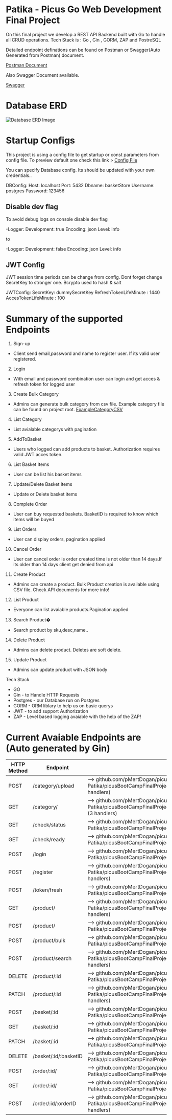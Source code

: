 # Patika - Picus Go Web Development Final Project

On this final project we develop a REST API Backend built with Go to handle all CRUD operations. Tech Stack is : Go , Gin , GORM, ZAP and PostreSQL

Detailed endpoint definations can be found on Postman or Swagger(Auto Generated from Postman) document.

[Postman Document](https://documenter.getpostman.com/view/11892665/UVyvvEFT)

Also Swagger Document available.

[Swagger](https://app.swaggerhub.com/apis/763/BasketApp/1.0.0)


# Database ERD 
![Database ERD Image](dbERD.png?raw=true "Title")


# Startup Configs

This project is using a config file to get startup or const parameters from config file. To preview default one check this link > [Config File](https://github.com/Picus-Security-Golang-Bootcamp/bitirme-projesi-pMertDogan/blob/main/pkg/config/config-local.yaml)

You can specify Database config. Its should be updated with your own credentials..

DBConfig:
  Host: localhost
  Port: 5432
  Dbname: basketStore
  Username: postgres
  Password: 123456
  
  ## Disable dev flag 
  
  To avoid debug logs on console disable dev flag
  
  -Logger:
  Development: true
  Encoding: json
  Level: info
  
  to 
  
  -Logger:
  Development: false
  Encoding: json
  Level: info

## JWT Config
JWT session time periods can be change from config. Dont forget change SecretKey to stronger one. Bcrypto used to hash & salt

JWTConfig:
  SecretKey: dummySecretKey
  RefreshTokenLifeMinute : 1440
  AccesTokenLifeMinute : 100


# Summary of the supported Endpoints

1. Sign-up
- Client send email,password and name to register user. If its valid user registered.
2. Login
- With email and password combination user can login and get acces & refresh token for logged user
3. Create Bulk Category
- Admins can generate bulk category from csv file. Example category file can be found on project root.
[ExampleCategoryCSV](https://github.com/Picus-Security-Golang-Bootcamp/bitirme-projesi-pMertDogan/blob/main/exampleCategory.csv)
4. List Category
- List avialable categorys with pagination
5. AddToBasket
- Users who logged can add products to basket. Authorization requires valid JWT acces token.
6. List Basket Items
- User can be list his basket items
7. Update/Delete Basket Items
- Update or Delete basket items
8. Complete Order
- User can buy requested baskets. BasketID is required to know which items will be buyed 
9. List Orders
- User can display orders, pagination applied
10. Cancel Order
- User can cancel order is order created time is not older than 14 days.If its older than 14 days client get denied from api
11. Create Product
- Admins can create a product. Bulk Product creation is available using CSV file. Check API documents for more info!
12. List Product
- Everyone can list avaiable products.Pagination applied
13. Search Product�
- Search product by sku,desc,name..
14. Delete Product
- Admins can delete product. Deletes are soft delete.
15. Update Product
- Admins can update product with JSON body

Tech Stack
- GO
- Gin - to Handle HTTP Requests
- Postgres - our Database run on Postgres
- GORM  - ORM liblary to help us on basic querys
- JWT   - to add support Authorization 
- ZAP   - Level based logging avaiable with the help of the ZAP!


# Current Avaiable Endpoints are (Auto generated by Gin)

|HTTP Method|Endpoint               |Detail                                                                                                                    |
|-----------|-----------------------|--------------------------------------------------------------------------------------------------------------------------|
|POST       | /category/upload      |--> github.com/pMertDogan/picusGoBackend--Patika/picusBootCampFinalProject/domain/category.rysFromCSV (4 handlers)        |
|GET        | /category/            |--> github.com/pMertDogan/picusGoBackend--Patika/picusBootCampFinalProject/domain/category.riesWithPagination (3 handlers)|
|GET        | /check/status         |--> github.com/pMertDogan/picusGoBackend--Patika/picusBootCampFinalProject/domain/check.statusCheck (3                    |
|GET        | /check/ready          |--> github.com/pMertDogan/picusGoBackend--Patika/picusBootCampFinalProject/domain/check.ready (3 handlers)                |
|POST       | /login                |--> github.com/pMertDogan/picusGoBackend--Patika/picusBootCampFinalProject/pkg/auth.(*authHandler).login-fm               |
|POST       | /register             |--> github.com/pMertDogan/picusGoBackend--Patika/picusBootCampFinalProject/pkg/auth.(*authHandler).(3 handlers)           |
|POST       | /token/fresh          |--> github.com/pMertDogan/picusGoBackend--Patika/picusBootCampFinalProject/pkg/auth.TokenControllerDef.func1              |
|GET        | /product/             |--> github.com/pMertDogan/picusGoBackend--Patika/picusBootCampFinalProject/domain/product.tWithPagination (3 handlers)    |
|POST       | /product/             |--> github.com/pMertDogan/picusGoBackend--Patika/picusBootCampFinalProject/domain/product.CreateProduct (4                |
|POST       | /product/bulk         |--> github.com/pMertDogan/picusGoBackend--Patika/picusBootCampFinalProject/domain/product.CreateBulkProduct               |
|POST       | /product/search       |--> github.com/pMertDogan/picusGoBackend--Patika/picusBootCampFinalProject/domain/product.Search (3 handlers)             |
|DELETE     | /product/:id          |--> github.com/pMertDogan/picusGoBackend--Patika/picusBootCampFinalProject/domain/product.Delete (4 handlers)             |
|PATCH      | /product/:id          |--> github.com/pMertDogan/picusGoBackend--Patika/picusBootCampFinalProject/domain/product.Update (4 handlers)             |
|POST       | /basket/:id           |--> github.com/pMertDogan/picusGoBackend--Patika/picusBootCampFinalProject/domain/basket.AddToBasket (4                   |
|GET        | /basket/:id           |--> github.com/pMertDogan/picusGoBackend--Patika/picusBootCampFinalProject/domain/basket.GetBasket (4                     |
|PATCH      | /basket/:id           |--> github.com/pMertDogan/picusGoBackend--Patika/picusBootCampFinalProject/domain/basket.UpdateBasket (4                  |
|DELETE     | /basket/:id/:basketID |--> github.com/pMertDogan/picusGoBackend--Patika/picusBootCampFinalProject/domain/basket.DeleteBasket (4                  |
|POST       | /order/:id/           |--> github.com/pMertDogan/picusGoBackend--Patika/picusBootCampFinalProject/domain/order.CompleteOrder (4                  |
|GET        | /order/:id/           |--> github.com/pMertDogan/picusGoBackend--Patika/picusBootCampFinalProject/domain/order.GetOrders (4                      |
|POST       | /order/:id/:orderID   |--> github.com/pMertDogan/picusGoBackend--Patika/picusBootCampFinalProject/domain/order.CancelOrder (4 handlers)          |
